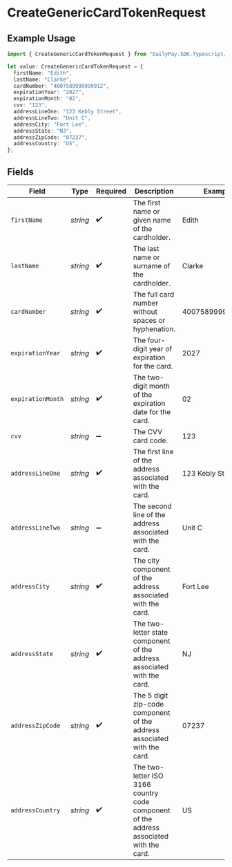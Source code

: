 # CreateGenericCardTokenRequest

## Example Usage

```typescript
import { CreateGenericCardTokenRequest } from "DailyPay.SDK.Typescript/models/operations";

let value: CreateGenericCardTokenRequest = {
  firstName: "Edith",
  lastName: "Clarke",
  cardNumber: "4007589999999912",
  expirationYear: "2027",
  expirationMonth: "02",
  cvv: "123",
  addressLineOne: "123 Kebly Street",
  addressLineTwo: "Unit C",
  addressCity: "Fort Lee",
  addressState: "NJ",
  addressZipCode: "07237",
  addressCountry: "US",
};
```

## Fields

| Field                                                                                   | Type                                                                                    | Required                                                                                | Description                                                                             | Example                                                                                 |
| --------------------------------------------------------------------------------------- | --------------------------------------------------------------------------------------- | --------------------------------------------------------------------------------------- | --------------------------------------------------------------------------------------- | --------------------------------------------------------------------------------------- |
| `firstName`                                                                             | *string*                                                                                | :heavy_check_mark:                                                                      | The first name or given name of the cardholder.                                         | Edith                                                                                   |
| `lastName`                                                                              | *string*                                                                                | :heavy_check_mark:                                                                      | The last name or surname of the cardholder.                                             | Clarke                                                                                  |
| `cardNumber`                                                                            | *string*                                                                                | :heavy_check_mark:                                                                      | The full card number without spaces or hyphenation.                                     | 4007589999999912                                                                        |
| `expirationYear`                                                                        | *string*                                                                                | :heavy_check_mark:                                                                      | The four-digit year of expiration for the card.                                         | 2027                                                                                    |
| `expirationMonth`                                                                       | *string*                                                                                | :heavy_check_mark:                                                                      | The two-digit month of the expiration date for the card.                                | 02                                                                                      |
| `cvv`                                                                                   | *string*                                                                                | :heavy_minus_sign:                                                                      | The CVV card code.                                                                      | 123                                                                                     |
| `addressLineOne`                                                                        | *string*                                                                                | :heavy_check_mark:                                                                      | The first line of the address associated with the card.                                 | 123 Kebly Street                                                                        |
| `addressLineTwo`                                                                        | *string*                                                                                | :heavy_minus_sign:                                                                      | The second line of the address associated with the card.                                | Unit C                                                                                  |
| `addressCity`                                                                           | *string*                                                                                | :heavy_check_mark:                                                                      | The city component of the address associated with the card.                             | Fort Lee                                                                                |
| `addressState`                                                                          | *string*                                                                                | :heavy_check_mark:                                                                      | The two-letter state component of the address associated with the card.                 | NJ                                                                                      |
| `addressZipCode`                                                                        | *string*                                                                                | :heavy_check_mark:                                                                      | The 5 digit zip-code component of the address associated with the card.                 | 07237                                                                                   |
| `addressCountry`                                                                        | *string*                                                                                | :heavy_check_mark:                                                                      | The two-letter ISO 3166 country code component of the address associated with the card. | US                                                                                      |